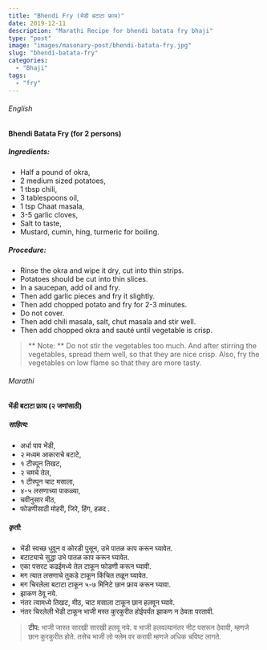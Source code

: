 ```yaml
---
title: "Bhendi Fry (भेंडी बटाटा फ्राय)"
date: 2019-12-11
description: "Marathi Recipe for bhendi batata fry bhaji"
type: "post"
image: "images/masonary-post/bhendi-batata-fry.jpg"
slug: "bhendi-batata-fry"
categories: 
  - "Bhaji"
tags:
  - "fry"
---
```



###### English


#### Bhendi Batata Fry (for 2 persons)


##### Ingredients: 



- Half a pound of okra,
- 2 medium sized potatoes,
- 1 tbsp chili,
- 3 tablespoons oil,
- 1 tsp Chaat masala,
- 3-5 garlic cloves,
- Salt to taste,
- Mustard, cumin, hing, turmeric for boiling.



##### Procedure:


- Rinse the okra and wipe it dry, cut into thin strips.
- Potatoes should be cut into thin slices.
- In a saucepan, add oil and fry.
- Then add garlic pieces and fry it slightly.
- Then add chopped potato and fry for 2-3 minutes.
- Do not cover.
- Then add chili masala, salt, chut masala and stir well.
- Then add chopped okra and sauté until vegetable is crisp.

> ** Note: ** Do not stir the vegetables too much. And after stirring the vegetables, spread them well, so that they are nice crisp. Also, fry the vegetables on low flame so that they are more tasty.








###### Marathi




#### भेंडी बटाटा फ्राय (२ जणांसाठी)



##### साहित्य: 

- अर्धा पाव भेंडी,
- २ मध्यम आकाराचे बटाटे,
- १ टीस्पून तिखट,
- २ चमचे तेल,
- १ टीस्पून चाट मसाला,
- ४-५ लसणाच्या पाकळ्या,
- चवीनुसार मीठ,
- फोडणीसाठी मोहरी, जिरे, हिंग, हळद .

##### कृती: 

- भेंडी स्वच्छ धुवून व कोरडी पुसून, उभे पातळ काप करून घ्यावेत.
- बटाट्याचे सुद्धा उभे पातळ काप करून घ्यावेत.
- एका पसरट कढईमध्ये तेल टाकून फोडणी करून घ्यावी.
- मग त्यात लसणाचे तुकडे टाकून किंचित तळून घ्यावेत.
- मग चिरलेला बटाटा टाकून ५-७ मिनिटे छान फ्राय करून घ्यावा.
- झाकण ठेवू नये.
- नंतर त्यामध्ये तिखट, मीठ, चाट मसाला टाकून छान हलवून घ्यावे.
- नंतर चिरलेली भेंडी टाकून भाजी मस्त कुरकुरीत होईपर्यंत झाकण न ठेवता परतावी.

> **टीप:** भाजी जास्त सारखी सारखी हलवू नये. व भाजी हलवल्यानंतर नीट पसरून ठेवावी, म्हणजे छान कुरकुरीत होते.
तसेच भाजी लो फ्लेम वर करावी म्हणजे अधिक चविष्ट लागते.